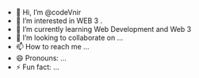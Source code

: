 - 👋 Hi, I’m @codeVnir
- 👀 I’m interested in WEB 3 .
- 🌱 I’m currently learning Web Development and Web 3
- 💞️ I’m looking to collaborate on ...
- 📫 How to reach me ...
- 😄 Pronouns: ...
- ⚡ Fun fact: ...

<!---
codeVnir/codeVnir is a ✨ special ✨ repository because its `README.md` (this file) appears on your GitHub profile.
You can click the Preview link to take a look at your changes.
--->
